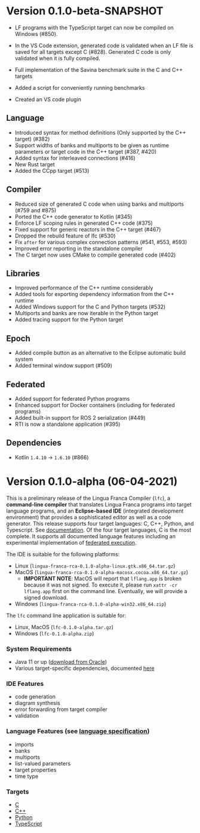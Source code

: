 # Version 0.1.0-beta-SNAPSHOT
- LF programs with the TypeScript target can now be compiled on Windows (#850).
- In the VS Code extension, generated code is validated when an LF file is saved for all targets except C (#828). Generated C code is only validated when it is fully compiled.


- Full implementation of the Savina benchmark suite in the C and C++ targets
- Added a script for conveniently running benchmarks
- Created an VS code plugin

## Language
 
 - Introduced syntax for method definitions (Only supported by the C++ target) (#382)
 - Support widths of banks and multiports to be given as runtime parameters or target code in the C++ target (#387, #420)
 - Added syntax for interleaved connections (#416)
 - New Rust target
 - Added the CCpp target (#513)

## Compiler
 
 - Reduced size of generated C code when using banks and multiports (#759 and #875)
 - Ported the C++ code generator to Kotlin (#345)
 - Enforce LF scoping rules in generated C++ code (#375)
 - Fixed support for generic reactors in the C++ target (#467)
 - Dropped the rebuild feature of lfc (#530)
 - Fix `after` for various complex connection patterns (#541, #553, #593)
 - Improved error reporting in the standalone compiler
 - The C target now uses CMake to compile generated code (#402)

## Libraries
 
 - Improved performance of the C++ runtime considerably
 - Added tools for exporting dependency information from the C++ runtime
 - Added Windows support for the C and Python targets (#532)
 - Multiports and banks are now iterable in the Python target
 - Added tracing support for the Python target

## Epoch
 - Added compile button as an alternative to the Eclipse automatic build system
 - Added terminal window support (#509)

## Federated
 - Added support for federated Python programs
 - Enhanced support for Docker containers (including for federated programs)
 - Added built-in support for ROS 2 serialization (#449)
 - RTI is now a standalone application (#395)

## Dependencies
 - Kotlin `1.4.10` -> `1.6.10` (#866)

# Version 0.1.0-alpha (06-04-2021)
This is a preliminary release of the Lingua Franca Compiler (`lfc`), a **command-line compiler** that translates Lingua Franca programs into target language programs, and an **Eclipse-based IDE** (integrated development environment) that provides a sophisticated editor as well as a code generator. This release supports four target languages: C, C++, Python, and Typescript. See [documentation](https://github.com/icyphy/lingua-franca/wiki). Of the four target languages, C is the most complete. It supports all documented language features including an experimental implementation of [federated execution](https://github.com/icyphy/lingua-franca/wiki/Distributed-Execution).

The IDE is suitable for the following platforms:
- Linux (`lingua-franca-rca-0.1.0-alpha-linux.gtk.x86_64.tar.gz`)
- MacOS (`lingua-franca-rca-0.1.0-alpha-macosx.cocoa.x86_64.tar.gz`)
  - **IMPORTANT NOTE**: MacOS will report that `lflang.app` is broken because it was not signed. To execute it, please run `xattr -cr lflang.app` first on the command line. Eventually, we will provide a signed download.
- Windows (`lingua-franca-rca-0.1.0-alpha-win32.x86_64.zip`)

The `lfc` command line application is suitable for:
- Linux, MacOS (`lfc-0.1.0-alpha.tar.gz`)
- Windows (`lfc-0.1.0-alpha.zip`)

### System Requirements
- Java 11 or up ([download from Oracle](https://www.oracle.com/java/technologies/javase-jdk11-downloads.html))
- Various target-specific dependencies, documented [here](https://github.com/icyphy/lingua-franca/blob/7473ae1549c2b2aeed8f5469675f328d3984cb2c/REQUIREMENTS.md)
 
### IDE Features
- code generation
- diagram synthesis
- error forwarding from target compiler
- validation

### Language Features (see [language specification](https://github.com/icyphy/lingua-franca/wiki/Language-Specification))
- imports
- banks
- multiports
- list-valued parameters
- target properties
- time type

### Targets
- [C](https://github.com/icyphy/lingua-franca/wiki/Writing-Reactors-in-C)
- [C++](https://github.com/icyphy/lingua-franca/wiki/Writing-Reactors-in-Cpp)
- [Python](https://github.com/icyphy/lingua-franca/wiki/Writing-Reactors-in-Python)
- [TypeScript](https://github.com/icyphy/lingua-franca/wiki/Writing-Reactors-in-TypeScript)
